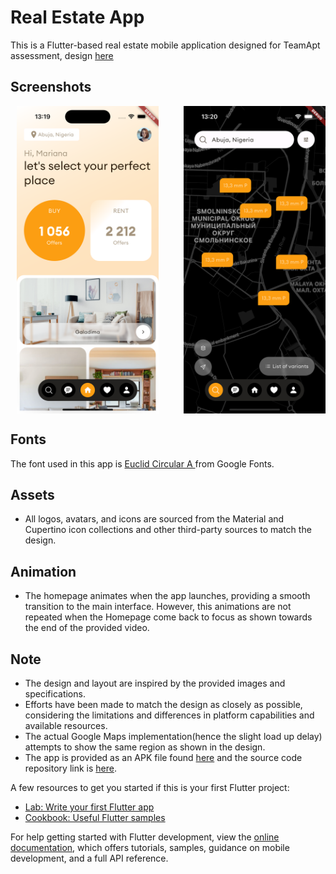 # Real Estate App

This is a Flutter-based real estate mobile application designed for TeamApt assessment,
design [here](https://dribbble.com/shots/23780608-Real-Estate-App)

## Screenshots

<div style="display: flex; flex-wrap: wrap; justify-content: space-between;">
  <img src="screenshots/screenshot1.png" alt="Screenshot 1" style="margin: 0 10px; width: 45%;">
  <img src="screenshots/screenshot2.png" alt="Screenshot 2" style="width:45%;">
</div>

## Fonts

The font used in this app is [Euclid Circular A ](https://www.cdnfonts.com/euclid-circular-a.font) from Google Fonts.

## Assets

- All logos, avatars, and icons are sourced from the Material and Cupertino icon collections and other third-party sources to match the design.

## Animation

- The homepage animates when the app launches, providing a smooth transition to the main interface. However, this animations are not repeated when the Homepage come back to focus as shown towards the end of the provided video.

## Note

- The design and layout are inspired by the provided images and specifications.
- Efforts have been made to match the design as closely as possible, considering the limitations and differences in platform capabilities and available resources.
- The actual Google Maps implementation(hence the slight load up delay) attempts to show the same region as shown in the design.
- The app is provided as an APK file found [here](https://drive.google.com/file/d/1zT0KdzImCXvDVwTonqd8d7SE81rZ3Ima/view?usp=sharing) and the source code repository link is [here](https://github.com/Tamunorth/real-estate-dribble-recreation).



A few resources to get you started if this is your first Flutter project:

- [Lab: Write your first Flutter app](https://docs.flutter.dev/get-started/codelab)
- [Cookbook: Useful Flutter samples](https://docs.flutter.dev/cookbook)

For help getting started with Flutter development, view the
[online documentation](https://docs.flutter.dev/), which offers tutorials,
samples, guidance on mobile development, and a full API reference.
